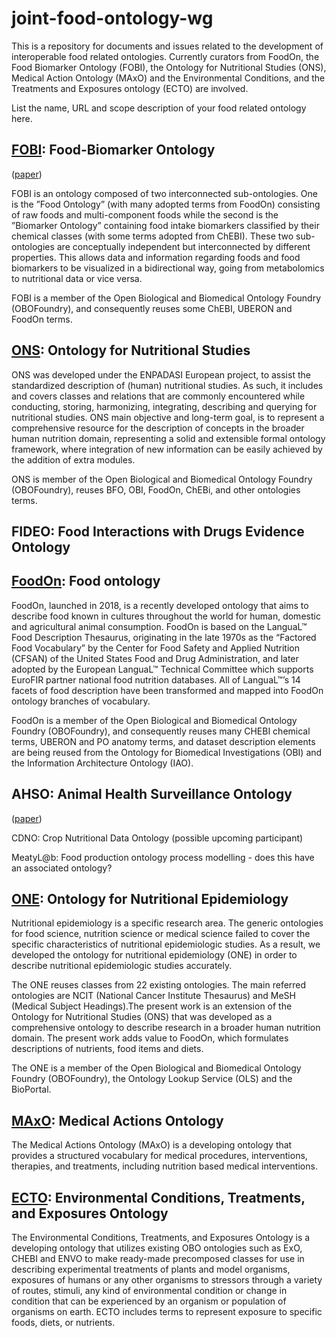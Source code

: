 # joint-food-ontology-wg
This is a repository for documents and issues related to the development of interoperable food related ontologies.  Currently curators from FoodOn, the Food Biomarker Ontology (FOBI), the Ontology for Nutritional Studies (ONS), Medical Action Ontology (MAxO) and the Environmental Conditions, and the Treatments and Exposures ontology (ECTO) are involved.

List the name, URL and scope description of your food related ontology here. 

## [FOBI](https://github.com/pcastellanoescuder/FoodBiomarkerOntology): Food-Biomarker Ontology

(<a href="https://academic.oup.com/database/article/doi/10.1093/databa/baaa033/5857401">paper</a>)     

FOBI is an ontology composed of two interconnected sub-ontologies. One is the ”Food Ontology” (with many adopted terms from FoodOn) consisting of raw foods and multi-component foods while the second is the ”Biomarker Ontology” containing food intake biomarkers classified by their chemical classes (with some terms adopted from ChEBI). These two sub-ontologies are conceptually independent but interconnected by different properties. This allows data and information regarding foods and food biomarkers to be visualized in a bidirectional way, going from metabolomics to nutritional data or vice versa. 

FOBI is a member of the Open Biological and Biomedical Ontology Foundry (OBOFoundry), and consequently reuses some ChEBI, UBERON and FoodOn terms.

## [ONS](https://github.com/enpadasi/Ontology-for-Nutritional-Studies): Ontology for Nutritional Studies
ONS was developed under the ENPADASI European project, to assist the standardized description of (human) nutritional studies. 
As such, it includes and covers classes and relations that are commonly encountered while conducting, storing, harmonizing, integrating, describing and querying for nutritional studies. ONS main objective and long-term goal, is to represent a comprehensive resource for the description of concepts in the broader human nutrition domain, representing a solid and extensible formal ontology framework, where integration of new information can be easily achieved by the addition of extra modules. 

ONS is member of the Open Biological and Biomedical Ontology Foundry (OBOFoundry), reuses BFO, OBI, FoodOn, ChEBi, and other ontologies terms. 

## FIDEO: Food Interactions with Drugs Evidence Ontology

## [FoodOn](https://foodon.org): Food ontology
FoodOn, launched in 2018, is a recently developed ontology that aims to describe food known in cultures throughout the world for human, domestic and agricultural animal consumption. FoodOn is based on the LanguaL™ Food Description Thesaurus, originating in the late 1970s as the “Factored Food Vocabulary” by the Center for Food Safety and Applied Nutrition (CFSAN) of the United States Food and Drug Administration, and later adopted by the European LanguaL™ Technical Committee which supports EuroFIR partner national food nutrition databases. All of LanguaL™’s 14 facets of food description have been transformed and mapped into FoodOn ontology branches of vocabulary.

FoodOn is a member of the Open Biological and Biomedical Ontology Foundry (OBOFoundry), and consequently reuses many CHEBI chemical terms, UBERON and PO anatomy terms, and dataset description elements are being reused from the Ontology for Biomedical Investigations (OBI) and the Information Architecture Ontology (IAO).

## AHSO: Animal Health Surveillance Ontology 
(<a href="https://www.researchgate.net/project/AHSO-Animal-Health-Surveillance-Ontology">paper</a>)
 
CDNO: Crop Nutritional Data Ontology (possible upcoming participant)
 
MeatyL@b: Food production ontology process modelling - does this have an associated ontology?

## [ONE](https://github.com/cyang0128/Nutritional-epidemiologic-ontologies): Ontology for Nutritional Epidemiology
Nutritional epidemiology is a specific research area. The generic ontologies for food science, nutrition science or medical science failed to cover the specific characteristics of nutritional epidemiologic studies. As a result, we developed the ontology for nutritional epidemiology (ONE) in order to describe nutritional epidemiologic studies accurately.

The ONE reuses classes from 22 existing ontologies. The main referred ontologies are NCIT (National Cancer Institute Thesaurus) and MeSH (Medical Subject Headings).The present work is an extension of the Ontology for Nutritional Studies (ONS) that was developed as a comprehensive ontology to describe research in a broader human nutrition domain. The present work adds value to FoodOn, which formulates descriptions of nutrients, food items and diets. 

The ONE is a member of the Open Biological and Biomedical Ontology Foundry (OBOFoundry), the Ontology Lookup Service (OLS) and the BioPortal.

## [MAxO](https://github.com/monarch-initiative/MAxO): Medical Actions Ontology
The Medical Actions Ontology (MAxO) is a developing ontology that provides a structured vocabulary for medical procedures, interventions, therapies, and treatments, including nutrition based medical interventions. 

## [ECTO](https://github.com/EnvironmentOntology/environmental-exposure-ontology): Environmental Conditions, Treatments, and Exposures Ontology
The Environmental Conditions, Treatments, and Exposures Ontology is a developing ontology that utilizes existing OBO ontologies such as ExO, CHEBI and ENVO to make ready-made precomposed classes for use in describing experimental treatments of plants and model organisms, exposures of humans or any other organisms to stressors through a variety of routes, stimuli, any kind of environmental condition or change in condition that can be experienced by an organism or population of organisms on earth. ECTO includes terms to represent exposure to specific foods, diets, or nutrients. 
